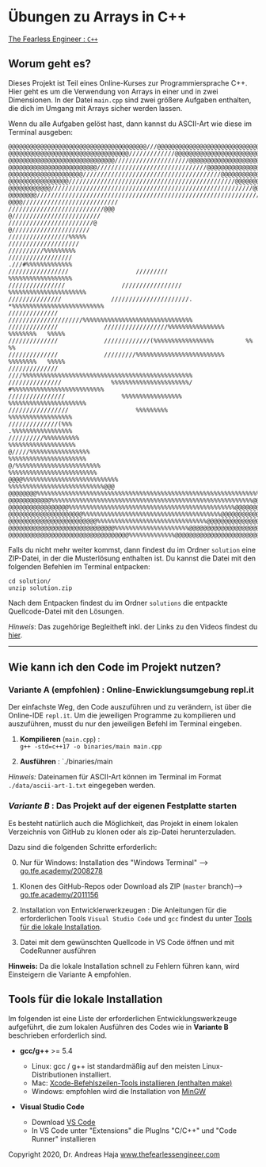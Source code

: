 # Übungen zu Arrays in C++

[The Fearless Engineer : `C++`](https://www.thefearlessengineer.com/cpp-kurs)

##
## Worum geht es?

Dieses Projekt ist Teil eines Online-Kurses zur Programmiersprache C++. Hier geht es um die Verwendung von Arrays in einer und in zwei Dimensionen. In der Datei `main.cpp` sind zwei größere Aufgaben enthalten, die dich im Umgang mit Arrays sicher werden lassen.

Wenn du alle Aufgaben gelöst hast, dann kannst du ASCII-Art wie diese im Terminal ausgeben:

```text
@@@@@@@@@@@@@@@@@@@@@@@@@@@@@@@@@@@@@@@///@@@@@@@@@@@@@@@@@@@@@@@@@@@@@@@@@@@@@@
@@@@@@@@@@@@@@@@@@@@@@@@@@@@@@@@@@/////////////@@@@@@@@@@@@@@@@@@@@@@@@@@@@@@@@@
@@@@@@@@@@@@@@@@@@@@@@@@@@@@@@/////////////////////@@@@@@@@@@@@@@@@@@@@@@@@@@@@@
@@@@@@@@@@@@@@@@@@@@@@@@@///////////////////////////////@@@@@@@@@@@@@@@@@@@@@@@@
@@@@@@@@@@@@@@@@@@@@@///////////////////////////////////////@@@@@@@@@@@@@@@@@@@@
@@@@@@@@@@@@@@@@@///////////////////////////////////////////////@@@@@@@@@@@@@@@@
@@@@@@@@@@@@/////////////////////////////////////////////////////////@@@@@@@@@@@
@@@@@@@@/////////////////////////////////////////////////////////////////@@@@@@@
@@@@///////////////////////////                   ///////////////////////////@@@
@/////////////////////////                             ////////////////////////@
@//////////////////////                                   /////////////////%%%%%
////////////////////                                         //////////%%%%%%%%%
//////////////////                                            .///#%%%%%%%%%%%%%
/////////////////                   /////////                 %%%%%%%%%%%%%%%%%%
////////////////                /////////////////         %%%%%%%%%%%%%%%%%%%%%%
///////////////              //////////////////////. *%%%%%%%%%%%%%%%%%%%%%%%%%%
//////////////              /////////////////////%%%%%%%%%%%%%%%%%%%%%%%%%%%%%%%
//////////////             //////////////////%%%%%%%%%%%%%%%%   %%%%%%%%   %%%%%
//////////////             /////////////(%%%%%%%%%%%%%%%%%         %%         %%
//////////////             /////////%%%%%%%%%%%%%%%%%%%%%%%%%   %%%%%%%%   %%%%%
//////////////              ////%%%%%%%%%%%%%%%%%%%%%%%%%%%%%%%%%%%%%%%%%%%%%%%%
///////////////              %%%%%%%%%%%%%%%%%%%%%%/ #%%%%%%%%%%%%%%%%%%%%%%%%%%
////////////////                %%%%%%%%%%%%%%%%%         %%%%%%%%%%%%%%%%%%%%%%
/////////////////                   %%%%%%%%%                 %%%%%%%%%%%%%%%%%%
//////////////(%%%                                            .%%%%%%%%%%%%%%%%%
//////////%%%%%%%%%%                                         %%%%%%%%%%%%%%%%%%%
@/////%%%%%%%%%%%%%%%%%                                   %%%%%%%%%%%%%%%%%%%%%%
@/%%%%%%%%%%%%%%%%%%%%%%%%                             %%%%%%%%%%%%%%%%%%%%%%%%%
@@@@%%%%%%%%%%%%%%%%%%%%%%%%%%%                   %%%%%%%%%%%%%%%%%%%%%%%%%%%@@@
@@@@@@@@%%%%%%%%%%%%%%%%%%%%%%%%%%%%%%%%%%%%%%%%%%%%%%%%%%%%%%%%%%%%%%%%%@@@@@@@
@@@@@@@@@@@@%%%%%%%%%%%%%%%%%%%%%%%%%%%%%%%%%%%%%%%%%%%%%%%%%%%%%%%%%@@@@@@@@@@@
@@@@@@@@@@@@@@@@@%%%%%%%%%%%%%%%%%%%%%%%%%%%%%%%%%%%%%%%%%%%%%%%@@@@@@@@@@@@@@@@
@@@@@@@@@@@@@@@@@@@@@%%%%%%%%%%%%%%%%%%%%%%%%%%%%%%%%%%%%%%%@@@@@@@@@@@@@@@@@@@@
@@@@@@@@@@@@@@@@@@@@@@@@@%%%%%%%%%%%%%%%%%%%%%%%%%%%%%%%@@@@@@@@@@@@@@@@@@@@@@@@
@@@@@@@@@@@@@@@@@@@@@@@@@@@@@@%%%%%%%%%%%%%%%%%%%%%@@@@@@@@@@@@@@@@@@@@@@@@@@@@@
@@@@@@@@@@@@@@@@@@@@@@@@@@@@@@@@@@%%%%%%%%%%%%%@@@@@@@@@@@@@@@@@@@@@@@@@@@@@@@@@
```

Falls du nicht mehr weiter kommst, dann findest du im Ordner `solution` eine ZIP-Datei, in der die Musterlösung enthalten ist. Du kannst die Datei mit den folgenden Befehlen im Terminal entpacken:

```text
cd solution/
unzip solution.zip 
```

Nach dem Entpacken findest du im Ordner `solutions` die entpackte Quellcode-Datei mit den Lösungen.

*Hinweis*: Das zugehörige Begleitheft inkl. der Links zu den Videos findest du [hier](https://go.tfe.academy/2012047).

---

## Wie kann ich den Code im Projekt nutzen?

### **Variante A (empfohlen)** : Online-Enwicklungsumgebung repl.it

Der einfachste Weg, den Code auszuführen und zu verändern, ist über die Online-IDE `repl.it`. Um die jeweiligen Programme zu kompilieren und auszuführen, musst du nur den jeweiligen Befehl im Terminal eingeben.

1. **Kompilieren** (`main.cpp`) :  
`g++ -std=c++17 -o binaries/main main.cpp`

2. **Ausführen** :
`./binaries/main

*Hinweis:* Dateinamen für ASCII-Art können im Terminal im Format `./data/ascii-art-1.txt` eingegeben werden.

### *Variante B* : Das Projekt auf der eigenen Festplatte starten

Es besteht natürlich auch die Möglichkeit, das Projekt in einem lokalen Verzeichnis von GitHub zu klonen oder als zip-Datei herunterzuladen.

Dazu sind die folgenden Schritte erforderlich:

0. Nur für Windows: Installation des "Windows Terminal" --> [go.tfe.academy/2008278](https://go.tfe.academy/2008278)

1. Klonen des GitHub-Repos oder Download als ZIP (`master` branch)--> [go.tfe.academy/2011156](https://go.tfe.academy/2011156)

2. Installation von Entwicklerwerkzeugen : Die Anleitungen für die erforderlichen Tools `Visual Studio Code` und `gcc` findest du unter [Tools für die lokale Installation](#Tools-für-die-lokale-Installation).

3. Datei mit dem gewünschten Quellcode in VS Code öffnen und mit CodeRunner ausführen

**Hinweis:** Da die lokale Installation schnell zu Fehlern führen kann, wird Einsteigern die Variante A empfohlen.

## Tools für die lokale Installation

Im folgenden ist eine Liste der erforderlichen Entwicklungswerkzeuge aufgeführt, die zum lokalen Ausführen des Codes wie in **Variante B** beschrieben erforderlich sind.

* **gcc/g++** >= 5.4 
	* Linux: gcc / g++ ist standardmäßig auf den meisten Linux-Distributionen installiert. 
	* Mac: [Xcode-Befehlszeilen-Tools installieren (enthalten make)](https://developer.apple.com/xcode/features/) 
	* Windows: empfohlen wird die Installation von [MinGW](http://www.mingw.org/) 

* **Visual Studio Code**
	* Download [VS Code](https://code.visualstudio.com/download)
	* In VS Code unter "Extensions" die PlugIns "C/C++" und "Code Runner" installieren


Copyright 2020, Dr. Andreas Haja
www.thefearlessengineer.com
